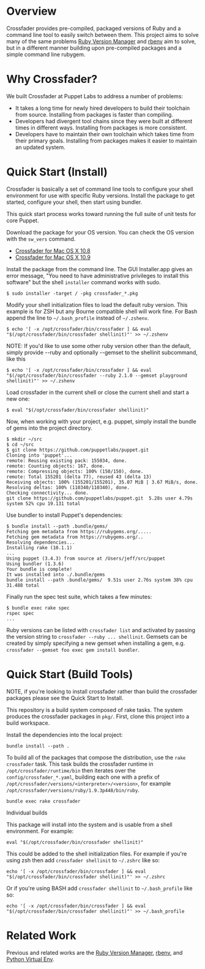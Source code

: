 Overview
====

Crossfader provides pre-compiled, packaged versions of Ruby and a command line
tool to easily switch between them.  This project aims to solve many of the
same problems [Ruby Version Manager][rvm] and [rbenv][rbenv] aim to solve, but
in a different manner building upon pre-compiled packages and a simple command
line rubygem.

Why Crossfader?
====

We built Crossfader at Puppet Labs to address a number of problems:

 * It takes a long time for newly hired developers to build their toolchain
   from source.  Installing from packages is faster than compiling.
 * Developers had divergent tool chains since they were built at different
   times in different ways.  Installing from packages is more consistent.
 * Developers have to maintain their own toolchain which takes time from
   their primary goals.  Installing from packages makes it easier to maintain
   an updated system.

Quick Start (Install)
====

Crossfader is basically a set of command line tools to configure your shell
environment for use with specific Ruby versions.  Install the package to get
started, configure your shell, then start using bundler.

This quick start process works toward running the full suite of unit tests for
core Puppet.

Download the package for your OS version.  You can check the OS version with the
`sw_vers` command.

  * [Crossfader for Mac OS X 10.8](http://links.puppetlabs.com/crossfader_10.8.pkg)
  * [Crossfader for Mac OS X 10.9](http://links.puppetlabs.com/crossfader_10.9.pkg)

Install the package from the command line.  The GUI Installer.app gives an
error message, "You need to have administrative privileges to install this
software" but the shell `installer` command works with sudo.

    $ sudo installer -target / -pkg crossfader_*.pkg

Modify your shell initialization files to load the default ruby version.  This
example is for ZSH but any Bourne compatible shell will work fine.  For Bash
append the line to `~/.bash_profile` instead of `~/.zshenv`.

    $ echo '[ -x /opt/crossfader/bin/crossfader ] && eval "$(/opt/crossfader/bin/crossfader shellinit)"' >> ~/.zshenv

NOTE: If you'd like to use some other ruby version other than the default,
simply provide --ruby and optionally --gemset to the shellinit subcommand, like
this

    $ echo '[ -x /opt/crossfader/bin/crossfader ] && eval "$(/opt/crossfader/bin/crossfader --ruby 2.1.0 --gemset playground shellinit)"' >> ~/.zshenv

Load crossfader in the current shell or close the current shell and start a new
one:

    $ eval "$(/opt/crossfader/bin/crossfader shellinit)"

Now, when working with your project, e.g. puppet, simply install the bundle of
gems into the project directory.

    $ mkdir ~/src
    $ cd ~/src
    $ git clone https://github.com/puppetlabs/puppet.git
    Cloning into 'puppet'...
    remote: Reusing existing pack: 155034, done.
    remote: Counting objects: 167, done.
    remote: Compressing objects: 100% (150/150), done.
    remote: Total 155201 (delta 77), reused 43 (delta 13)
    Receiving objects: 100% (155201/155201), 35.07 MiB | 3.67 MiB/s, done.
    Resolving deltas: 100% (110340/110340), done.
    Checking connectivity... done.
    git clone https://github.com/puppetlabs/puppet.git  5.28s user 4.79s system 52% cpu 19.131 total

Use bundler to install Puppet's dependencies:

    $ bundle install --path .bundle/gems/
    Fetching gem metadata from https://rubygems.org/.....
    Fetching gem metadata from https://rubygems.org/..
    Resolving dependencies...
    Installing rake (10.1.1)
    ...
    Using puppet (3.4.3) from source at /Users/jeff/src/puppet
    Using bundler (1.3.6)
    Your bundle is complete!
    It was installed into ./.bundle/gems
    bundle install --path .bundle/gems/  9.51s user 2.76s system 38% cpu 31.488 total

Finally run the spec test suite, which takes a few minutes:

    $ bundle exec rake spec
    rspec spec
    ...

Ruby versions can be listed with `crossfader list` and activated by passing the
version string to `crossfader --ruby ... shellinit`.  Gemsets can be created by
simply specifying a new gemset when installing a gem, e.g. `crossfader --gemset
foo exec gem install bundler`.

Quick Start (Build Tools)
====

NOTE, if you're looking to install crossfader rather than build the crossfader
packages please see the Quick Start to Install.

This repository is a build system composed of rake tasks.  The system produces
the crossfader packages in `pkg/`.  First, clone this project into a build
workspace.

Install the dependencies into the local project:

    bundle install --path .

To build all of the packages that compose the distribution, use the `rake
crossfader` task.  This task builds the crossfader runtime in
`/opt/crossfader/runtime/bin` then iterates over the
`config/crossfader_*.yaml`, building each one with a prefix of
`/opt/crossfader/versions/<interpreter>/<version>`, for example
`/opt/crossfader/versions/ruby/1.9.3p448/bin/ruby`.

    bundle exec rake crossfader

Individual builds

This package will install into the system and is usable from a shell
environment.  For example:

    eval "$(/opt/crossfader/bin/crossfader shellinit)"

This could be added to the shell initialization files.  For example if you're
using zsh then add `crossfader shellinit` to `~/.zshrc` like so:

    echo '[ -x /opt/crossfader/bin/crossfader ] && eval "$(/opt/crossfader/bin/crossfader shellinit)"' >> ~/.zshrc

Or if you're using BASH add `crossfader shellinit` to `~/.bash_profile` like
so:

    echo '[ -x /opt/crossfader/bin/crossfader ] && eval "$(/opt/crossfader/bin/crossfader shellinit)"' >> ~/.bash_profile

Related Work
====

Previous and related works are the [Ruby Version Manager][rvm], [rbenv][rbenv],
and [Python Virtual Env][virtualenv].

[rbenv]: https://github.com/sstephenson/rbenv
[rvm]: https://rvm.io/
[virtualenv]: https://github.com/pypa/virtualenv/
